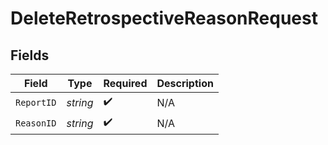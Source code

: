 # DeleteRetrospectiveReasonRequest


## Fields

| Field              | Type               | Required           | Description        |
| ------------------ | ------------------ | ------------------ | ------------------ |
| `ReportID`         | *string*           | :heavy_check_mark: | N/A                |
| `ReasonID`         | *string*           | :heavy_check_mark: | N/A                |